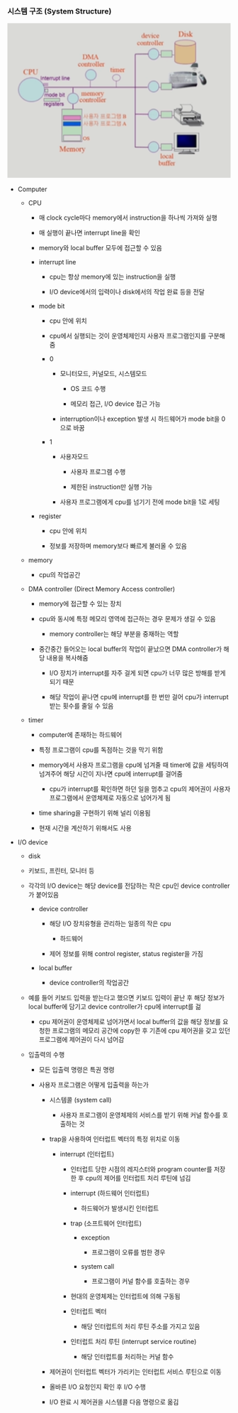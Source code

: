### 시스템 구조 (System Structure)

![System Structure](image/system_structure.png)

- Computer
  
  - CPU
    
    - 매 clock cycle마다 memory에서 instruction을 하나씩 가져와 실행
    
    - 매 실행이 끝나면 interrupt line을 확인
    
    - memory와 local buffer 모두에 접근할 수 있음
    
    - interrupt line
      
      - cpu는 항상 memory에 있는 instruction을 실행
      
      - I/O device에서의 입력이나 disk에서의 작업 완료 등을 전달
    
    - mode bit
      
      - cpu 안에 위치
      
      - cpu에서 실행되는 것이 운영체제인지 사용자 프로그램인지를 구분해줌
      
      - 0
        
        - 모니터모드, 커널모드, 시스템모드
          
          - OS 코드 수행
          
          - 메모리 접근, I/O device 접근 가능
        
        - interruption이나 exception 발생 시 하드웨어가 mode bit을 0으로 바꿈
      
      - 1
        
        - 사용자모드
          
          - 사용자 프로그램 수행
          
          - 제한된 instruction만 실행 가능
        
        - 사용자 프로그램에게 cpu를 넘기기 전에 mode bit을 1로 세팅
    
    - register
      
      - cpu 안에 위치
      
      - 정보를 저장하며 memory보다 빠르게 불러올 수 있음
  
  - memory
    
    - cpu의 작업공간
  
  - DMA controller (Direct Memory Access controller)
    
    - memory에 접근할 수 있는 장치
    
    - cpu와 동시에 특정 메모리 영역에 접근하는 경우 문제가 생길 수 있음
      
      - memory controller는 해당 부분을 중재하는 역할
    
    - 중간중간 들어오는 local buffer의 작업이 끝났으면 DMA controller가 해당 내용을 복사해줌
      
      - I/O 장치가 interrupt를 자주 걸게 되면 cpu가 너무 많은 방해를 받게 되기 때문
      
      - 해당 작업이 끝나면 cpu에 interrupt를 한 번만 걸어 cpu가 interrupt 받는 횟수를 줄일 수 있음
  
  - timer
    
    - computer에 존재하는 하드웨어
    
    - 특정 프로그램이 cpu를 독점하는 것을 막기 위함
    
    - memory에서 사용자 프로그램을 cpu에 넘겨줄 때 timer에 값을 세팅하여 넘겨주어 해당 시간이 지나면 cpu에 interrupt를 걸어줌
      
      - cpu가 interrupt를 확인하면 하던 일을 멈추고 cpu의 제어권이 사용자 프로그램에서 운영체제로 자동으로 넘어가게 됨
    
    - time sharing을 구현하기 위해 널리 이용됨
    
    - 현재 시간을 계산하기 위해서도 사용

- I/O device
  
  - disk
  
  - 키보드, 프린터, 모니터 등
  
  - 각각의 I/O device는 해당 device를 전담하는 작은 cpu인 device controller가 붙어있음
    
    - device controller
      
      - 해당 I/O 장치유형을 관리하는 일종의 작은 cpu
        
        - 하드웨어
      
      - 제어 정보를 위해 control register, status register을 가짐
    
    - local buffer
      
      - device controller의 작업공간
  
  - 예를 들어 키보드 입력을 받는다고 했으면 키보드 입력이 끝난 후 해당 정보가 local buffer에 담기고 device controller가 cpu에 interrupt를 걺
    
    - cpu 제어권이 운영체제로 넘어가면서 local buffer의 값을 해당 정보를 요청한 프로그램의 메모리 공간에 copy한 후 기존에 cpu 제어권을 갖고 있던 프로그램에 제어권이 다시 넘어감
  
  - 입출력의 수행
    
    - 모든 입출력 명령은 특권 명령
    
    - 사용자 프로그램은 어떻게 입출력을 하는가
      
      - 시스템콜 (system call)
        
        - 사용자 프로그램이 운영체제의 서비스를 받기 위해 커널 함수를 호출하는 것
      
      - trap을 사용하여 인터럽트 벡터의 특정 위치로 이동
        
        - interrupt (인터럽트)
          
          - 인터럽트 당한 시점의 레지스터와 program counter를 저장한 후 cpu의 제어를 인터럽트 처리 루틴에 넘김
          
          - interrupt (하드웨어 인터럽트)
            
            - 하드웨어가 발생시킨 인터럽트
          
          - trap (소프트웨어 인터럽트)
            
            - exception
              
              - 프로그램이 오류를 범한 경우
            
            - system call
              
              - 프로그램이 커널 함수를 호출하는 경우
          
          - 현대의 운영체제는 인터럽트에 의해 구동됨
          
          - 인터럽트 벡터
            
            - 해당 인터럽트의 처리 루틴 주소를 가지고 있음
          
          - 인터럽트 처리 루틴 (interrupt service routine)
            
            - 해당 인터럽트를 처리하는 커널 함수
      
      - 제어권이 인터럽트 벡터가 가리키는 인터럽트 서비스 루틴으로 이동
      
      - 올바른 I/O 요청인지 확인 후 I/O 수행
      
      - I/O 완료 시 제어권을 시스템콜 다음 명령으로 옮김